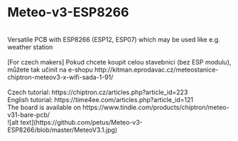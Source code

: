 # Meteo-v3-ESP8266<br>
</br>
Versatile PCB with ESP8266 (ESP12, ESP07) which may be used like e.g. weather station<br>
<br/>
[For czech makers] Pokud chcete koupit celou stavebnici (bez ESP modulu), můžete tak učinit na e-shopu http://kitman.eprodavac.cz/meteostanice-chiptron-meteov3-x-wifi-sada-1-91/</br>
</br>
Czech tutorial: https://chiptron.cz/articles.php?article_id=223<br>
English tutorial: https://time4ee.com/articles.php?article_id=121<br>
The board is available on https://www.tindie.com/products/chiptron/meteo-v31-bare-pcb/<br>
![alt text](https://github.com/petus/Meteo-v3-ESP8266/blob/master/MeteoV3.1.jpg)
